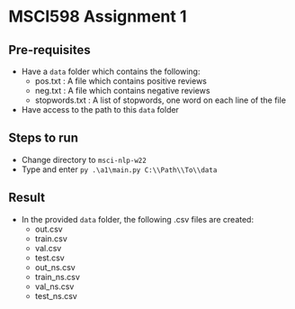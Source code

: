 # MSCI598 Assignment 1

## Pre-requisites
* Have a ```data``` folder which contains the following:
    * pos.txt : A file which contains positive reviews
    * neg.txt : A file which contains negative reviews
    * stopwords.txt : A list of stopwords, one word on each line of the file
* Have access to the path to this ```data``` folder

## Steps to run
* Change directory to ```msci-nlp-w22```
* Type and enter ```py .\a1\main.py C:\\Path\\To\\data```

## Result
* In the provided ```data``` folder, the following .csv files are created:
    * out.csv
    * train.csv
    * val.csv
    * test.csv
    * out_ns.csv
    * train_ns.csv
    * val_ns.csv
    * test_ns.csv
